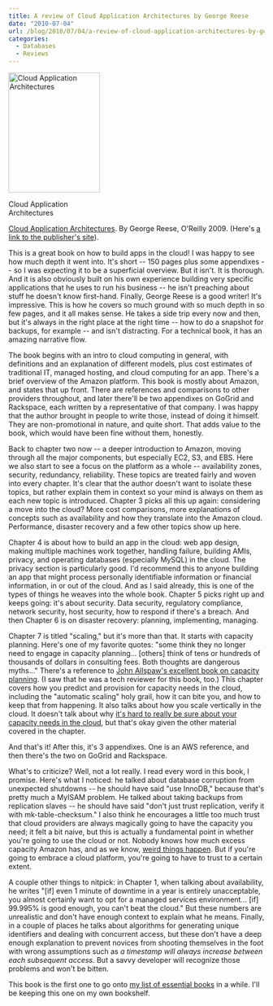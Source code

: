 ```yaml
---
title: A review of Cloud Application Architectures by George Reese
date: "2010-07-04"
url: /blog/2010/07/04/a-review-of-cloud-application-architectures-by-george-reese/
categories:
  - Databases
  - Reviews
---
```

<div id="attachment_1938" class="wp-caption alignleft" style="width: 190px">
  <a href="http://www.amazon.com/dp/0596156367?tag=xaprb-20"><img src="http://www.xaprb.com/media/2010/07/cloud_application_architectures.gif" alt="Cloud Application Architectures" title="Cloud Application Architectures" width="180" height="236" class="size-full wp-image-1938" /></a><p class="wp-caption-text">
    Cloud Application Architectures
  </p>
</div>

[Cloud Application Architectures][1]. By George Reese, O'Reilly 2009. (Here's [a link to the publisher's site][2]).

This is a great book on how to build apps in the cloud! I was happy to see how much depth it went into. It's short -- 150 pages plus some appendixes -- so I was expecting it to be a superficial overview. But it isn't. It is thorough. And it is also obviously built on his own experience building very specific applications that he uses to run his business -- he isn't preaching about stuff he doesn't know first-hand. Finally, George Reese is a good writer! It's impressive. This is how he covers so much ground with so much depth in so few pages, and it all makes sense. He takes a side trip every now and then, but it's always in the right place at the right time -- how to do a snapshot for backups, for example -- and isn't distracting. For a technical book, it has an amazing narrative flow.

The book begins with an intro to cloud computing in general, with definitions and an explanation of different models, plus cost estimates of traditional IT, managed hosting, and cloud computing for an app. There's a brief overview of the Amazon platform. This book is mostly about Amazon, and states that up front. There are references and comparisons to other providers throughout, and later there'll be two appendixes on GoGrid and Rackspace, each written by a representative of that company. I was happy that the author brought in people to write those, instead of doing it himself. They are non-promotional in nature, and quite short. That adds value to the book, which would have been fine without them, honestly.

Back to chapter two now -- a deeper introduction to Amazon, moving through all the major components, but especially EC2, S3, and EBS. Here we also start to see a focus on the platform as a whole -- availability zones, security, redundancy, reliability. These topics are treated fairly and woven into every chapter. It's clear that the author doesn't want to isolate these topics, but rather explain them in context so your mind is always on them as each new topic is introduced. Chapter 3 picks all this up again: considering a move into the cloud? More cost comparisons, more explanations of concepts such as availability and how they translate into the Amazon cloud. Performance, disaster recovery and a few other topics show up here.

Chapter 4 is about how to build an app in the cloud: web app design, making multiple machines work together, handling failure, building AMIs, privacy, and operating databases (especially MySQL) in the cloud. The privacy section is particularly good. I'd recommend this to anyone building an app that might process personally identifiable information or financial information, in or out of the cloud. And as I said already, this is one of the types of things he weaves into the whole book. Chapter 5 picks right up and keeps going: it's about security. Data security, regulatory compliance, network security, host security, how to respond if there's a breach. And then Chapter 6 is on disaster recovery: planning, implementing, managing.

Chapter 7 is titled "scaling," but it's more than that. It starts with capacity planning. Here's one of my favorite quotes: "some think they no longer need to engage in capacity planning... [others] think of tens or hundreds of thousands of dollars in consulting fees. Both thoughts are dangerous myths..." There's a reference to [John Allspaw's excellent book on capacity planning][3]. (I saw that he was a tech reviewer for this book, too.) This chapter covers how you predict and provision for capacity needs in the cloud, including the "automatic scaling" holy grail, how it can bite you, and how to keep that from happening. It also talks about how you scale vertically in the cloud. It doesn't talk about why [it's hard to really be sure about your capacity needs in the cloud][4], but that's okay given the other material covered in the chapter.

And that's it! After this, it's 3 appendixes. One is an AWS reference, and then there's the two on GoGrid and Rackspace.

What's to criticize? Well, not a lot really. I read every word in this book, I promise. Here's what I noticed: he talked about database corruption from unexpected shutdowns -- he should have said "use InnoDB," because that's pretty much a MyISAM problem. He talked about taking backups from replication slaves -- he should have said "don't just trust replication, verify it with mk-table-checksum." I also think he encourages a little too much trust that cloud providers are always magically going to have the capacity you need; it felt a bit naive, but this is actually a fundamental point in whether you're going to use the cloud or not. Nobody knows how much excess capacity Amazon has, and as we know, [weird things happen][5]. But if you're going to embrace a cloud platform, you're going to have to trust to a certain extent.

A couple other things to nitpick: in Chapter 1, when talking about availability, he writes "[if] even 1 minute of downtime in a year is entirely unacceptable, you almost certainly want to opt for a managed services environment... [if] 99.995% is good enough, you can't beat the cloud." But these numbers are unrealistic and don't have enough context to explain what he means. Finally, in a couple of places he talks about algorithms for generating unique identifiers and dealing with concurrent access, but these don't have a deep enough explanation to prevent novices from shooting themselves in the foot with wrong assumptions such as *a timestamp will always increase between each subsequent access.* But a savvy developer will recognize those problems and won't be bitten.

This book is the first one to go onto [my list of essential books][6] in a while. I'll be keeping this one on my own bookshelf.

 [1]: http://www.amazon.com/dp/0596156367?tag=xaprb-20
 [2]: http://oreilly.com/catalog/9780596156374
 [3]: http://www.xaprb.com/blog/2009/10/24/a-review-of-the-art-of-capacity-planning-by-john-allspaw/
 [4]: http://www.xaprb.com/blog/2010/06/01/under-provisioning-the-curse-of-the-cloud/
 [5]: http://en.wikipedia.org/wiki/Northeast_Blackout_of_2003
 [6]: http://www.xaprb.com/blog/essential-books/
